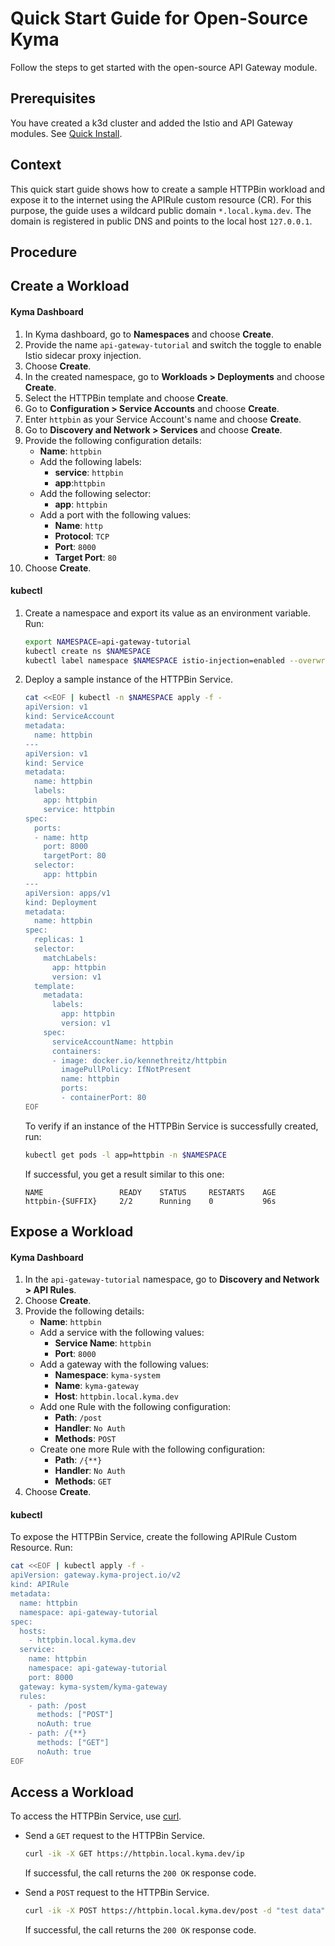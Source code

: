 # Quick Start Guide for Open-Source Kyma

Follow the steps to get started with the open-source API Gateway module.

## Prerequisites

You have created a k3d cluster and added the Istio and API Gateway modules. See [Quick Install](https://kyma-project.io/#/02-get-started/01-quick-install).

## Context
This quick start guide shows how to create a sample HTTPBin workload and expose it to the internet using the APIRule custom resource (CR). For this purpose, the guide uses a wildcard public domain `*.local.kyma.dev`. The domain is registered in public DNS and points to the local host `127.0.0.1`.

## Procedure

## Create a Workload

<!-- tabs:start -->
#### **Kyma Dashboard**

1. In Kyma dashboard, go to **Namespaces** and choose **Create**.
1. Provide the name `api-gateway-tutorial` and switch the toggle to enable Istio sidecar proxy injection.
2. Choose **Create**.
3. In the created namespace, go to **Workloads > Deployments** and choose **Create**.
1. Select the HTTPBin template and choose **Create**.
3. Go to **Configuration > Service Accounts** and choose **Create**. 
4. Enter `httpbin` as your Service Account's name and choose **Create**.
6. Go to **Discovery and Network > Services** and choose **Create**. 
7. Provide the following configuration details:
    - **Name**: `httpbin`
    - Add the following labels:
      - **service**: `httpbin`
      - **app**:`httpbin`
    - Add the following selector:
      - **app**: `httpbin`
    - Add a port with the following values:
      - **Name**: `http`
      - **Protocol**: `TCP`
      - **Port**: `8000`
      - **Target Port**: `80`
8. Choose **Create**.

#### **kubectl**

1. Create a namespace and export its value as an environment variable. Run:

    ```bash
    export NAMESPACE=api-gateway-tutorial
    kubectl create ns $NAMESPACE
    kubectl label namespace $NAMESPACE istio-injection=enabled --overwrite
    ```

2. Deploy a sample instance of the HTTPBin Service.

    ```bash
    cat <<EOF | kubectl -n $NAMESPACE apply -f -
    apiVersion: v1
    kind: ServiceAccount
    metadata:
      name: httpbin
    ---
    apiVersion: v1
    kind: Service
    metadata:
      name: httpbin
      labels:
        app: httpbin
        service: httpbin
    spec:
      ports:
      - name: http
        port: 8000
        targetPort: 80
      selector:
        app: httpbin
    ---
    apiVersion: apps/v1
    kind: Deployment
    metadata:
      name: httpbin
    spec:
      replicas: 1
      selector:
        matchLabels:
          app: httpbin
          version: v1
      template:
        metadata:
          labels:
            app: httpbin
            version: v1
        spec:
          serviceAccountName: httpbin
          containers:
          - image: docker.io/kennethreitz/httpbin
            imagePullPolicy: IfNotPresent
            name: httpbin
            ports:
            - containerPort: 80
    EOF
    ```

    To verify if an instance of the HTTPBin Service is successfully created, run:

    ```bash
    kubectl get pods -l app=httpbin -n $NAMESPACE
    ```

    If successful, you get a result similar to this one:

    ```shell
    NAME                 READY    STATUS     RESTARTS    AGE
    httpbin-{SUFFIX}     2/2      Running    0           96s
    ```

<!-- tabs:end -->

## Expose a Workload

<!-- tabs:start -->
#### **Kyma Dashboard**

1. In the `api-gateway-tutorial` namespace, go to **Discovery and Network > API Rules**.
2. Choose **Create**.
3. Provide the following details:
     - **Name**: `httpbin`
     - Add a service with the following values:
       - **Service Name**: `httpbin`
       - **Port**: `8000`
     - Add a gateway with the following values:
       - **Namespace**: `kyma-system`
       - **Name**: `kyma-gateway`
       - **Host**: `httpbin.local.kyma.dev`
     - Add one Rule with the following configuration:
       - **Path**: `/post`
       - **Handler**: `No Auth`
       - **Methods**: `POST`
     - Create one more Rule with the following configuration:
       - **Path**: `/{**}`
       - **Handler**: `No Auth`
       - **Methods**: `GET`
4.  Choose **Create**.

#### **kubectl**

To expose the HTTPBin Service, create the following APIRule Custom Resource. Run:

```bash
cat <<EOF | kubectl apply -f -
apiVersion: gateway.kyma-project.io/v2
kind: APIRule
metadata:
  name: httpbin
  namespace: api-gateway-tutorial
spec:
  hosts:
    - httpbin.local.kyma.dev
  service:
    name: httpbin
    namespace: api-gateway-tutorial
    port: 8000
  gateway: kyma-system/kyma-gateway
  rules:
    - path: /post
      methods: ["POST"]
      noAuth: true
    - path: /{**}
      methods: ["GET"]
      noAuth: true
EOF
```

<!-- tabs:end -->

## Access a Workload

To access the HTTPBin Service, use [curl](https://curl.se).

- Send a `GET` request to the HTTPBin Service.

  ```bash
  curl -ik -X GET https://httpbin.local.kyma.dev/ip
  ```
  If successful, the call returns the `200 OK` response code.

- Send a `POST` request to the HTTPBin Service.

  ```bash
  curl -ik -X POST https://httpbin.local.kyma.dev/post -d "test data"
  ```
  If successful, the call returns the `200 OK` response code.

<!-- tabs:end -->